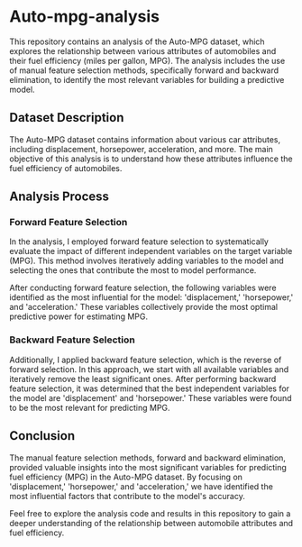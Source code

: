 # Auto-mpg-analysis


This repository contains an analysis of the Auto-MPG dataset, which explores the relationship between various attributes of automobiles and their fuel efficiency (miles per gallon, MPG). The analysis includes the use of manual feature selection methods, specifically forward and backward elimination, to identify the most relevant variables for building a predictive model.

## Dataset Description

The Auto-MPG dataset contains information about various car attributes, including displacement, horsepower, acceleration, and more. The main objective of this analysis is to understand how these attributes influence the fuel efficiency of automobiles.

## Analysis Process

### Forward Feature Selection

In the analysis, I employed forward feature selection to systematically evaluate the impact of different independent variables on the target variable (MPG). This method involves iteratively adding variables to the model and selecting the ones that contribute the most to model performance. 

After conducting forward feature selection, the following variables were identified as the most influential for the model: 'displacement,' 'horsepower,' and 'acceleration.' These variables collectively provide the most optimal predictive power for estimating MPG.

### Backward Feature Selection

Additionally, I applied backward feature selection, which is the reverse of forward selection. In this approach, we start with all available variables and iteratively remove the least significant ones. After performing backward feature selection, it was determined that the best independent variables for the model are 'displacement' and 'horsepower.' These variables were found to be the most relevant for predicting MPG.

## Conclusion

The manual feature selection methods, forward and backward elimination, provided valuable insights into the most significant variables for predicting fuel efficiency (MPG) in the Auto-MPG dataset. By focusing on 'displacement,' 'horsepower,' and 'acceleration,' we have identified the most influential factors that contribute to the model's accuracy.

Feel free to explore the analysis code and results in this repository to gain a deeper understanding of the relationship between automobile attributes and fuel efficiency.
